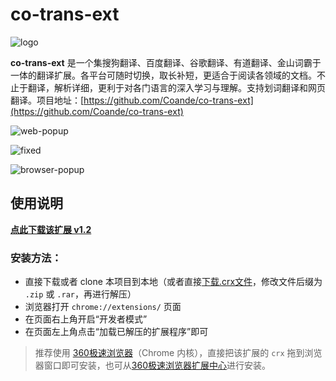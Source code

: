 # co-trans-ext
![logo](https://i.loli.net/2019/04/22/5cbd80f8da40b.png)

**co-trans-ext** 是一个集搜狗翻译、百度翻译、谷歌翻译、有道翻译、金山词霸于一体的翻译扩展。各平台可随时切换，取长补短，更适合于阅读各领域的文档。不止于翻译，解析详细，更利于对各门语言的深入学习与理解。支持划词翻译和网页翻译。项目地址：[https://github.com/Coande/co-trans-ext](https://github.com/Coande/co-trans-ext)


![web-popup](https://i.loli.net/2019/04/22/5cbd53632042a.gif)

![fixed](https://i.loli.net/2019/05/16/5cdd2ec1c5f7f57594.gif)

![browser-popup](https://i.loli.net/2019/04/22/5cbd536355514.gif)


## 使用说明

[**点此下载该扩展 v1.2**](https://github.com/Coande/co-trans-ext/releases/download/v1.2/co-trans-ext.crx)

### 安装方法：

- 直接下载或者 clone 本项目到本地（或者直接[下载.crx文件](https://github.com/Coande/co-trans-ext/releases/download/v1.2/co-trans-ext.crx)，修改文件后缀为 `.zip` 或 `.rar`，再进行解压）
- 浏览器打开 `chrome://extensions/` 页面
- 在页面右上角开启“开发者模式”
- 在页面左上角点击“加载已解压的扩展程序”即可

> 推荐使用 [360极速浏览器](https://browser.360.cn/ee/)（Chrome 内核），直接把该扩展的 `crx` 拖到浏览器窗口即可安装，也可从[360极速浏览器扩展中心](https://ext.chrome.360.cn/webstore/detail/keigenoolicjcehlbpjcfhdjdmaochie)进行安装。

